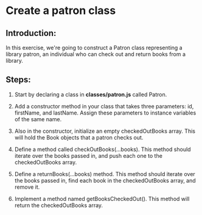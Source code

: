# Create a patron class

## Introduction:

In this exercise, we're going to construct a Patron class representing a library patron, an individual who can check out and return books from a library.

## Steps:

1. Start by declaring a class in **classes/patron.js** called Patron.

2. Add a constructor method in your class that takes three parameters: id, firstName, and lastName. Assign these parameters to instance variables of the same name.

3. Also in the constructor, initialize an empty checkedOutBooks array. This will hold the Book objects that a patron checks out.

4. Define a method called checkOutBooks(...books). This method should iterate over the books passed in, and push each one to the checkedOutBooks array.

5. Define a returnBooks(...books) method. This method should iterate over the books passed in, find each book in the checkedOutBooks array, and remove it.

6. Implement a method named getBooksCheckedOut(). This method will return the checkedOutBooks array.
